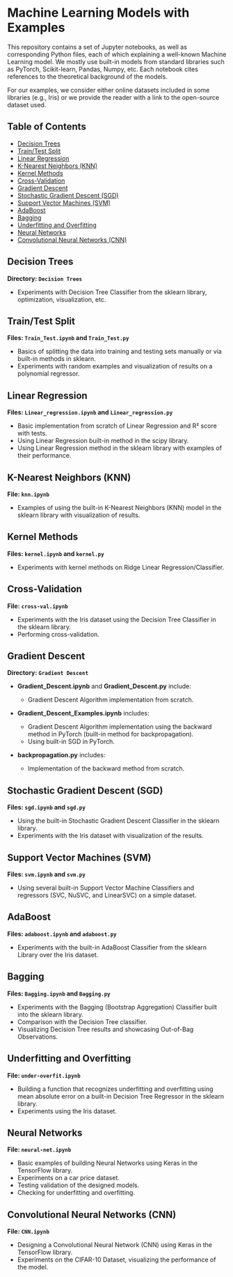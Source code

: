# Machine Learning Models with Examples

This repository contains a set of Jupyter notebooks, as well as corresponding Python files, each of which explaining a well-known Machine Learning model. We mostly use built-in models from standard libraries such as PyTorch, Scikit-learn, Pandas, Numpy, etc. Each notebook cites references to the theoretical background of the models.

For our examples, we consider either online datasets included in some libraries (e.g., Iris) or we provide the reader with a link to the open-source dataset used.

## Table of Contents

- [Decision Trees](#decision-trees)
- [Train/Test Split](#train-test-split)
- [Linear Regression](#linear-regression)
- [K-Nearest Neighbors (KNN)](#knn)
- [Kernel Methods](#kernel-methods)
- [Cross-Validation](#cross-validation)
- [Gradient Descent](#gradient-descent)
- [Stochastic Gradient Descent (SGD)](#sgd)
- [Support Vector Machines (SVM)](#svm)
- [AdaBoost](#adaboost)
- [Bagging](#bagging)
- [Underfitting and Overfitting](#underfitting-and-overfitting)
- [Neural Networks](#neural-networks)
- [Convolutional Neural Networks (CNN)](#cnn)

## Decision Trees

**Directory: `Decision Trees`**

- Experiments with Decision Tree Classifier from the sklearn library, optimization, visualization, etc.

## Train/Test Split

**Files: `Train_Test.ipynb` and `Train_Test.py`**

- Basics of splitting the data into training and testing sets manually or via built-in methods in sklearn.
- Experiments with random examples and visualization of results on a polynomial regressor.

## Linear Regression

**Files: `Linear_regression.ipynb` and `Linear_regression.py`**

- Basic implementation from scratch of Linear Regression and R² score with tests.
- Using Linear Regression built-in method in the scipy library.
- Using Linear Regression method in the sklearn library with examples of their performance.

## K-Nearest Neighbors (KNN)

**File: `knn.ipynb`**

- Examples of using the built-in K-Nearest Neighbors (KNN) model in the sklearn library with visualization of results.

## Kernel Methods

**Files: `kernel.ipynb` and `kernel.py`**

- Experiments with kernel methods on Ridge Linear Regression/Classifier.

## Cross-Validation

**File: `cross-val.ipynb`**

- Experiments with the Iris dataset using the Decision Tree Classifier in the sklearn library.
- Performing cross-validation.

## Gradient Descent

**Directory: `Gradient Descent`**

- **Gradient_Descent.ipynb** and **Gradient_Descent.py** include:
  - Gradient Descent Algorithm implementation from scratch.

- **Gradient_Descent_Examples.ipynb** includes:
  - Gradient Descent Algorithm implementation using the backward method in PyTorch (built-in method for backpropagation).
  - Using built-in SGD in PyTorch.

- **backpropagation.py** includes:
  - Implementation of the backward method from scratch.

## Stochastic Gradient Descent (SGD)

**Files: `sgd.ipynb` and `sgd.py`**

- Using the built-in Stochastic Gradient Descent Classifier in the sklearn library.
- Experiments with the Iris dataset with visualization of the results.

## Support Vector Machines (SVM)

**Files: `svm.ipynb` and `svm.py`**

- Using several built-in Support Vector Machine Classifiers and regressors (SVC, NuSVC, and LinearSVC) on a simple dataset.

## AdaBoost

**Files: `adaboost.ipynb` and `adaboost.py`**

- Experiments with the built-in AdaBoost Classifier from the sklearn Library over the Iris dataset.

## Bagging

**Files: `Bagging.ipynb` and `Bagging.py`**

- Experiments with the Bagging (Bootstrap Aggregation) Classifier built into the sklearn library.
- Comparison with the Decision Tree classifier.
- Visualizing Decision Tree results and showcasing Out-of-Bag Observations.

## Underfitting and Overfitting

**File: `under-overfit.ipynb`**

- Building a function that recognizes underfitting and overfitting using mean absolute error on a built-in Decision Tree Regressor in the sklearn library.
- Experiments using the Iris dataset.
## Neural Networks

**File: `neural-net.ipynb`**

- Basic examples of building Neural Networks using Keras in the TensorFlow library.
- Experiments on a car price dataset.
- Testing validation of the designed models.
- Checking for underfitting and overfitting.

## Convolutional Neural Networks (CNN)

**File: `CNN.ipynb`**

- Designing a Convolutional Neural Network (CNN) using Keras in the TensorFlow library.
- Experiments on the CIFAR-10 Dataset, visualizing the performance of the model.

